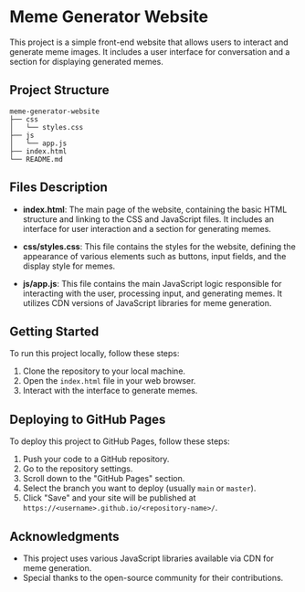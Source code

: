 # Meme Generator Website

This project is a simple front-end website that allows users to interact and generate meme images. It includes a user interface for conversation and a section for displaying generated memes.

## Project Structure

```
meme-generator-website
├── css
│   └── styles.css
├── js
│   └── app.js
├── index.html
└── README.md
```

## Files Description

- **index.html**: The main page of the website, containing the basic HTML structure and linking to the CSS and JavaScript files. It includes an interface for user interaction and a section for generating memes.

- **css/styles.css**: This file contains the styles for the website, defining the appearance of various elements such as buttons, input fields, and the display style for memes.

- **js/app.js**: This file contains the main JavaScript logic responsible for interacting with the user, processing input, and generating memes. It utilizes CDN versions of JavaScript libraries for meme generation.

## Getting Started

To run this project locally, follow these steps:

1. Clone the repository to your local machine.
2. Open the `index.html` file in your web browser.
3. Interact with the interface to generate memes.

## Deploying to GitHub Pages

To deploy this project to GitHub Pages, follow these steps:

1. Push your code to a GitHub repository.
2. Go to the repository settings.
3. Scroll down to the "GitHub Pages" section.
4. Select the branch you want to deploy (usually `main` or `master`).
5. Click "Save" and your site will be published at `https://<username>.github.io/<repository-name>/`.

## Acknowledgments

- This project uses various JavaScript libraries available via CDN for meme generation.
- Special thanks to the open-source community for their contributions.